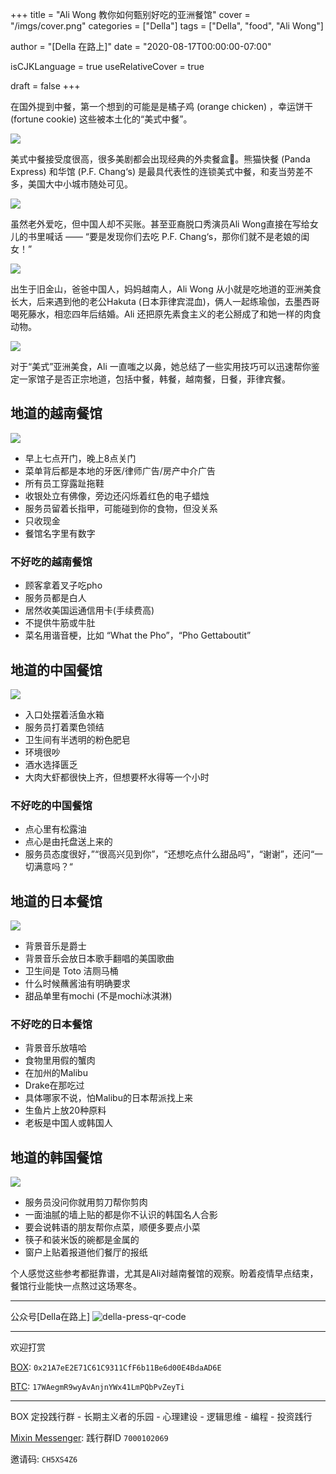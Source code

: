 +++
title = "Ali Wong 教你如何甄别好吃的亚洲餐馆"
cover = "/imgs/cover.png"
categories = ["Della"]
tags = ["Della", "food", "Ali Wong"]

author = "[Della 在路上]"
date = "2020-08-17T00:00:00-07:00"

isCJKLanguage =  true
useRelativeCover = true

draft = false
+++

在国外提到中餐，第一个想到的可能是是橘子鸡 (orange chicken) ，幸运饼干(fortune cookie) 这些被本土化的“美式中餐”。
 
![](imgs/Screen%20Shot%202020-08-17%20at%2012.54.12%20PM.jpg)

美式中餐接受度很高，很多美剧都会出现经典的外卖餐盒🥡。熊猫快餐 (Panda Express) 和华馆 (P.F. Chang‘s) 是最具代表性的连锁美式中餐，和麦当劳差不多，美国大中小城市随处可见。

![](imgs/image.jpeg)

虽然老外爱吃，但中国人却不买账。甚至亚裔脱口秀演员Ali Wong直接在写给女儿的书里喊话 —— “要是发现你们去吃 P.F. Chang‘s，那你们就不是老娘的闺女！”

![](imgs/Screen%20Shot%202020-08-17%20at%203.33.58%20PM.jpg)

出生于旧金山，爸爸中国人，妈妈越南人，Ali Wong 从小就是吃地道的亚洲美食长大，后来遇到他的老公Hakuta (日本菲律宾混血)，俩人一起练瑜伽，去墨西哥喝死藤水，相恋四年后结婚。Ali 还把原先素食主义的老公掰成了和她一样的肉食动物。

![](imgs/Screen%20Shot%202020-08-17%20at%202.43.26%20PM.png)

对于“美式”亚洲美食，Ali 一直嗤之以鼻，她总结了一些实用技巧可以迅速帮你鉴定一家馆子是否正宗地道，包括中餐，韩餐，越南餐，日餐，菲律宾餐。

## 地道的越南餐馆
![](imgs/Screen%20Shot%202020-08-17%20at%203.29.55%20PM.png)
- 早上七点开门，晚上8点关门
- 菜单背后都是本地的牙医/律师广告/房产中介广告
- 所有员工穿露趾拖鞋
- 收银处立有佛像，旁边还闪烁着红色的电子蜡烛
- 服务员留着长指甲，可能碰到你的食物，但没关系
- 只收现金
- 餐馆名字里有数字


### 不好吃的越南餐馆

- 顾客拿着叉子吃pho
- 服务员都是白人
- 居然收美国运通信用卡(手续费高)
- 不提供牛筋或牛肚
- 菜名用谐音梗，比如 “What the Pho”，“Pho Gettaboutit”

## 地道的中国餐馆
![](imgs/160325033254-hk-dim-sum-fook-lam-moon-full-169.jpg)
- 入口处摆着活鱼水箱
- 服务员打着栗色领结
- 卫生间有半透明的粉色肥皂
- 环境很吵
- 酒水选择匮乏
- 大肉大虾都很快上齐，但想要杯水得等一个小时


### 不好吃的中国餐馆
- 点心里有松露油
- 点心是由托盘送上来的
- 服务员态度很好，”“很高兴见到你”，“还想吃点什么甜品吗”，“谢谢”，还问“一切满意吗？“

## 地道的日本餐馆
![](imgs/KAIDO_Sushi_Sashimi_Tuna_Salmon_Yellowtail_Shrimp__.jpg)
- 背景音乐是爵士
- 背景音乐会放日本歌手翻唱的美国歌曲
- 卫生间是 Toto 洁厕马桶
- 什么时候蘸酱油有明确要求
- 甜品单里有mochi (不是mochi冰淇淋)


### 不好吃的日本餐馆
- 背景音乐放嘻哈
- 食物里用假的蟹肉
- 在加州的Malibu
- Drake在那吃过
- 具体哪家不说，怕Malibu的日本帮派找上来
- 生鱼片上放20种原料
- 老板是中国人或韩国人

## 地道的韩国餐馆
![](imgs/korean-barbecue-1536x1022.jpg)
- 服务员没问你就用剪刀帮你剪肉
- 一面油腻的墙上贴的都是你不认识的韩国名人合影
- 要会说韩语的朋友帮你点菜，顺便多要点小菜
- 筷子和装米饭的碗都是金属的
- 窗户上贴着报道他们餐厅的报纸

个人感觉这些参考都挺靠谱，尤其是Ali对越南餐馆的观察。盼着疫情早点结束，餐馆行业能快一点熬过这场寒冬。



---
公众号[Della在路上]
![della-press-qr-code](/imgs/della-press-qr-code-140x140.jpg)

---
欢迎打赏

[BOX](https://b.watch/): `0x21A7eE2E71C61C9311CfF6b11Be6d00E4BdaAD6E`

[BTC](https://bitcoin.org/): `17WAegmR9wyAvAnjnYWx41LmPQbPvZeyTi`

---
BOX 定投践行群 - 长期主义者的乐园 - 心理建设 - 逻辑思维 - 编程 - 投资践行

[Mixin Messenger](https://apps.apple.com/us/app/mixin-messenger/id1322324266): 践行群ID `7000102069`

邀请码: `CH5XS4Z6`